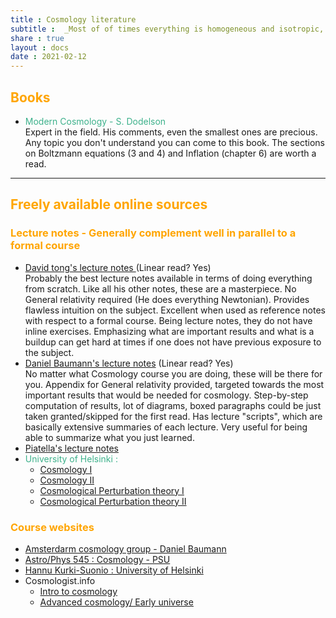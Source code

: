 ```yaml
---
title : Cosmology literature
subtitle :  _Most of of times everything is homogeneous and isotropic, until its not..._
share : true
layout : docs
date : 2021-02-12
---
```


## <span style="color:orange"> Books </span>

- <span style = "color:#3db18b"> Modern Cosmology - S. Dodelson</span> <br>Expert in the field. His comments, even the smallest ones are precious. Any topic you don't understand you can come to this book. The sections on Boltzmann equations (3 and 4) and Inflation (chapter 6) are worth a read.

<hr>

## <span style="color:orange">Freely available online sources</span>

### <span style="color:orange"> Lecture notes - Generally complement well in parallel to a formal course </span>

- [David tong's lecture notes ](http://www.damtp.cam.ac.uk/user/tong/cosmo.html) (Linear read? Yes) <br>Probably the best lecture notes available in terms of doing everything from scratch. Like all his other notes, these are a masterpiece. No General relativity required (He does everything Newtonian).  Provides flawless intuition on the subject. Excellent when used as reference notes with respect to a formal course. Being lecture notes, they do not have inline exercises. Emphasizing what are important results and what is a buildup can get hard at times if one does not have previous exposure to the subject. 
- [Daniel Baumann's lecture notes](http://cosmology.amsterdam/education/cosmology/) (Linear read? Yes) <br>No matter what Cosmology course you are doing, these will be there for you. Appendix for General relativity provided, targeted towards the most important results that would be needed for cosmology. Step-by-step computation of results, lot of diagrams, boxed paragraphs could be just taken granted/skipped for the first read. Has lecture "scripts", which are basically extensive summaries of each lecture. Very useful for being able to summarize what you just learned.
- [Piatella's lecture notes](https://arxiv.org/pdf/1803.00070.pdf)
- <span style = "color:#3db18b"> University of Helsinki : </span>
  - [Cosmology I](https://www.mv.helsinki.fi/home/hkurkisu/Cosm_I.pdf)
  - [Cosmology II](https://www.mv.helsinki.fi/home/hkurkisu/Cosm_II.pdf)
  - [Cosmological Perturbation theory I](https://www.mv.helsinki.fi/home/hkurkisu/CosPer.pdf)
  - [Cosmological Perturbation theory II](https://www.mv.helsinki.fi/home/hkurkisu/CosPer2.pdf)

### <span style="color:orange">Course websites</span>

- [Amsterdarm cosmology group - Daniel Baumann](http://cosmology.amsterdam/education/cosmology/)
- [Astro/Phys 545 : Cosmology - PSU](http://personal.psu.edu/duj13/ASTRO545/)
- [Hannu Kurki-Suonio : University of Helsinki](https://www.mv.helsinki.fi/home/hkurkisu/)
- Cosmologist.info
  - [Intro to cosmology](https://cosmologist.info/teaching/Cosmology/)
  - [Advanced cosmology/ Early universe](https://cosmologist.info/teaching/EU/)
